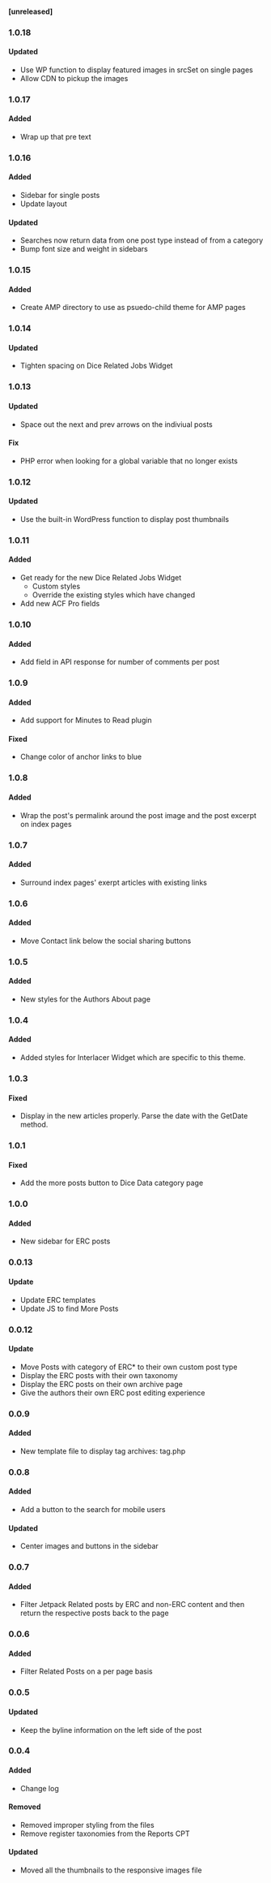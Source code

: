 #### [unreleased]

### 1.0.18
#### Updated
* Use WP function to display featured images in srcSet on single pages
* Allow CDN to pickup the images

### 1.0.17
#### Added
* Wrap up that pre text

### 1.0.16
#### Added
* Sidebar for single posts
* Update layout

#### Updated
* Searches now return data from one post type instead of from a category
* Bump font size and weight in sidebars

### 1.0.15
#### Added
* Create AMP directory to use as psuedo-child theme for AMP pages

### 1.0.14
#### Updated
* Tighten spacing on Dice Related Jobs Widget

### 1.0.13
#### Updated
* Space out the next and prev arrows on the indiviual posts
#### Fix
* PHP error when looking for a global variable that no longer exists

### 1.0.12
#### Updated
* Use the built-in WordPress function to display post thumbnails

### 1.0.11
#### Added
* Get ready for the new Dice Related Jobs Widget
    * Custom styles
    * Override the existing styles which have changed
* Add new ACF Pro fields

### 1.0.10
#### Added
* Add field in API response for number of comments per post

### 1.0.9
#### Added
* Add support for Minutes to Read plugin
#### Fixed
* Change color of anchor links to blue

### 1.0.8
#### Added
* Wrap the post's permalink around the post image and the post excerpt on index pages

### 1.0.7
#### Added
* Surround index pages' exerpt articles with existing links

### 1.0.6
#### Added
* Move Contact link below the social sharing buttons

### 1.0.5
#### Added
* New styles for the Authors About page

### 1.0.4
#### Added
* Added styles for Interlacer Widget which are specific to this theme.

### 1.0.3
#### Fixed
* Display in the new articles properly. Parse the date with the GetDate method.

### 1.0.1
#### Fixed
* Add the more posts button to Dice Data category page

### 1.0.0
#### Added
* New sidebar for ERC posts

### 0.0.13
#### Update
* Update ERC templates
* Update JS to find More Posts


### 0.0.12
#### Update
* Move Posts with category of ERC* to their own custom post type
* Display the ERC posts with their own taxonomy
* Display the ERC posts on their own archive page
* Give the authors their own ERC post editing experience

### 0.0.9
#### Added
* New template file to display tag archives: tag.php

### 0.0.8
#### Added
* Add a button to the search for mobile users

#### Updated
* Center images and buttons in the sidebar

### 0.0.7
#### Added
* Filter Jetpack Related posts by ERC and non-ERC content and then return the respective posts back to the page

### 0.0.6
#### Added
* Filter Related Posts on a per page basis

### 0.0.5
#### Updated
* Keep the byline information on the left side of the post

### 0.0.4
#### Added
* Change log
#### Removed
* Removed improper styling from the files
* Remove register taxonomies from the Reports CPT
#### Updated
* Moved all the thumbnails to the responsive images file